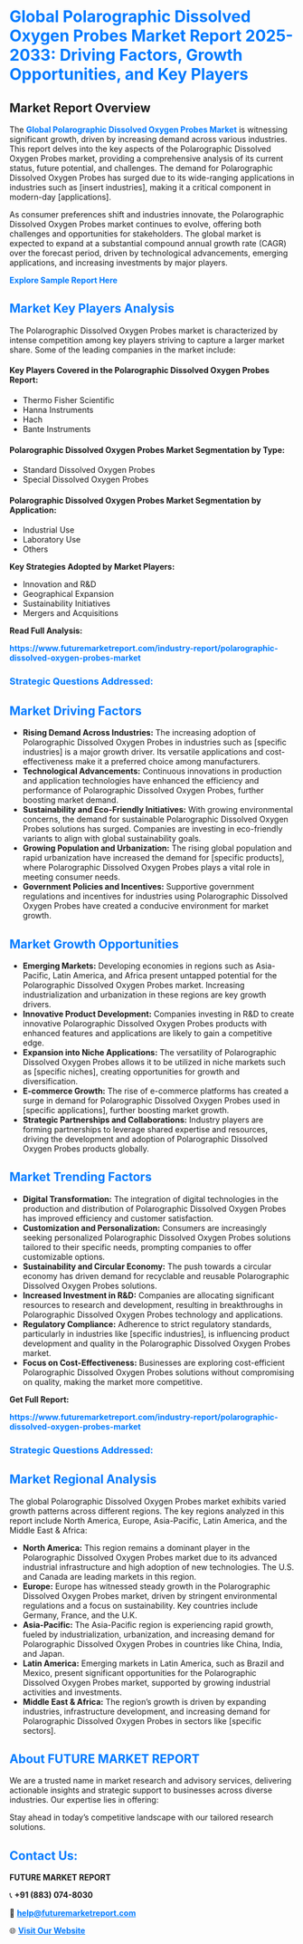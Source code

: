 <h1 style="color: #007BFF;">Global Polarographic Dissolved Oxygen Probes Market Report 2025-2033: Driving Factors, Growth Opportunities, and Key Players</h1>

<section id="overview">
<h2>Market Report Overview</h2>
<p>The <a href="https://www.futuremarketreport.com/industry-report/polarographic-dissolved-oxygen-probes-market" style="color: #007BFF; text-decoration: none;"><strong>Global Polarographic Dissolved Oxygen Probes Market</strong></a> is witnessing significant growth, driven by increasing demand across various industries. This report delves into the key aspects of the Polarographic Dissolved Oxygen Probes market, providing a comprehensive analysis of its current status, future potential, and challenges. The demand for Polarographic Dissolved Oxygen Probes has surged due to its wide-ranging applications in industries such as [insert industries], making it a critical component in modern-day [applications].</p>
<p>As consumer preferences shift and industries innovate, the Polarographic Dissolved Oxygen Probes market continues to evolve, offering both challenges and opportunities for stakeholders. The global market is expected to expand at a substantial compound annual growth rate (CAGR) over the forecast period, driven by technological advancements, emerging applications, and increasing investments by major players.</p>
</section>

<section id="overview">
<p><a href="https://www.futuremarketreport.com/request-sample/reportId=29438" style="color: #007BFF; text-decoration: none;"><strong>Explore Sample Report Here</strong></a></p>
</section>

<section id="key-players">
<h2 style="color: #007BFF;">Market Key Players Analysis</h2>
<p>The Polarographic Dissolved Oxygen Probes market is characterized by intense competition among key players striving to capture a larger market share. Some of the leading companies in the market include:</p>
<h4>Key Players Covered in the Polarographic Dissolved Oxygen Probes Report:</h4>
<ul><li>Thermo Fisher Scientific</li><li>Hanna Instruments</li><li>Hach</li><li>Bante Instruments</li></ul>
<h4>Polarographic Dissolved Oxygen Probes Market Segmentation by Type:</h4>
<ul><li>Standard Dissolved Oxygen Probes</li><li>Special Dissolved Oxygen Probes</li></ul>

<h4>Polarographic Dissolved Oxygen Probes Market Segmentation by Application:</h4>
<ul><li>Industrial Use</li><li>Laboratory Use</li><li>Others</li></ul>
<p><strong>Key Strategies Adopted by Market Players:</strong></p>
<ul>
<li>Innovation and R&D</li>
<li>Geographical Expansion</li>
<li>Sustainability Initiatives</li>
<li>Mergers and Acquisitions</li>
</ul>
</section>

<section>
<p><strong>Read Full Analysis: </strong></p><a href="https://www.futuremarketreport.com/industry-report/polarographic-dissolved-oxygen-probes-market" style="color: #007BFF; text-decoration: none;"><strong>https://www.futuremarketreport.com/industry-report/polarographic-dissolved-oxygen-probes-market</strong></a>
<h3 style="color: #007BFF;">Strategic Questions Addressed:</h3>
</section>

<section id="driving-factors">
<h2 style="color: #007BFF;">Market Driving Factors</h2>
<ul>
<li><strong>Rising Demand Across Industries:</strong> The increasing adoption of Polarographic Dissolved Oxygen Probes in industries such as [specific industries] is a major growth driver. Its versatile applications and cost-effectiveness make it a preferred choice among manufacturers.</li>
<li><strong>Technological Advancements:</strong> Continuous innovations in production and application technologies have enhanced the efficiency and performance of Polarographic Dissolved Oxygen Probes, further boosting market demand.</li>
<li><strong>Sustainability and Eco-Friendly Initiatives:</strong> With growing environmental concerns, the demand for sustainable Polarographic Dissolved Oxygen Probes solutions has surged. Companies are investing in eco-friendly variants to align with global sustainability goals.</li>
<li><strong>Growing Population and Urbanization:</strong> The rising global population and rapid urbanization have increased the demand for [specific products], where Polarographic Dissolved Oxygen Probes plays a vital role in meeting consumer needs.</li>
<li><strong>Government Policies and Incentives:</strong> Supportive government regulations and incentives for industries using Polarographic Dissolved Oxygen Probes have created a conducive environment for market growth.</li>
</ul>
</section>

<section id="growth-opportunities">
<h2 style="color: #007BFF;">Market Growth Opportunities</h2>
<ul>
<li><strong>Emerging Markets:</strong> Developing economies in regions such as Asia-Pacific, Latin America, and Africa present untapped potential for the Polarographic Dissolved Oxygen Probes market. Increasing industrialization and urbanization in these regions are key growth drivers.</li>
<li><strong>Innovative Product Development:</strong> Companies investing in R&D to create innovative Polarographic Dissolved Oxygen Probes products with enhanced features and applications are likely to gain a competitive edge.</li>
<li><strong>Expansion into Niche Applications:</strong> The versatility of Polarographic Dissolved Oxygen Probes allows it to be utilized in niche markets such as [specific niches], creating opportunities for growth and diversification.</li>
<li><strong>E-commerce Growth:</strong> The rise of e-commerce platforms has created a surge in demand for Polarographic Dissolved Oxygen Probes used in [specific applications], further boosting market growth.</li>
<li><strong>Strategic Partnerships and Collaborations:</strong> Industry players are forming partnerships to leverage shared expertise and resources, driving the development and adoption of Polarographic Dissolved Oxygen Probes products globally.</li>
</ul>
</section>

<section id="trending-factors">
<h2 style="color: #007BFF;">Market Trending Factors</h2>
<ul>
<li><strong>Digital Transformation:</strong> The integration of digital technologies in the production and distribution of Polarographic Dissolved Oxygen Probes has improved efficiency and customer satisfaction.</li>
<li><strong>Customization and Personalization:</strong> Consumers are increasingly seeking personalized Polarographic Dissolved Oxygen Probes solutions tailored to their specific needs, prompting companies to offer customizable options.</li>
<li><strong>Sustainability and Circular Economy:</strong> The push towards a circular economy has driven demand for recyclable and reusable Polarographic Dissolved Oxygen Probes solutions.</li>
<li><strong>Increased Investment in R&D:</strong> Companies are allocating significant resources to research and development, resulting in breakthroughs in Polarographic Dissolved Oxygen Probes technology and applications.</li>
<li><strong>Regulatory Compliance:</strong> Adherence to strict regulatory standards, particularly in industries like [specific industries], is influencing product development and quality in the Polarographic Dissolved Oxygen Probes market.</li>
<li><strong>Focus on Cost-Effectiveness:</strong> Businesses are exploring cost-efficient Polarographic Dissolved Oxygen Probes solutions without compromising on quality, making the market more competitive.</li>
</ul>
</section>

<section>
<p><strong>Get Full Report: </strong></p><a href="https://www.futuremarketreport.com/industry-report/polarographic-dissolved-oxygen-probes-market" style="color: #007BFF; text-decoration: none;"><strong>https://www.futuremarketreport.com/industry-report/polarographic-dissolved-oxygen-probes-market</strong></a>
<h3 style="color: #007BFF;">Strategic Questions Addressed:</h3>
</section>


<section id="regional-analysis">
<h2 style="color: #007BFF;">Market Regional Analysis</h2>
<p>The global Polarographic Dissolved Oxygen Probes market exhibits varied growth patterns across different regions. The key regions analyzed in this report include North America, Europe, Asia-Pacific, Latin America, and the Middle East & Africa:</p>
<ul>
<li><strong>North America:</strong> This region remains a dominant player in the Polarographic Dissolved Oxygen Probes market due to its advanced industrial infrastructure and high adoption of new technologies. The U.S. and Canada are leading markets in this region.</li>
<li><strong>Europe:</strong> Europe has witnessed steady growth in the Polarographic Dissolved Oxygen Probes market, driven by stringent environmental regulations and a focus on sustainability. Key countries include Germany, France, and the U.K.</li>
<li><strong>Asia-Pacific:</strong> The Asia-Pacific region is experiencing rapid growth, fueled by industrialization, urbanization, and increasing demand for Polarographic Dissolved Oxygen Probes in countries like China, India, and Japan.</li>
<li><strong>Latin America:</strong> Emerging markets in Latin America, such as Brazil and Mexico, present significant opportunities for the Polarographic Dissolved Oxygen Probes market, supported by growing industrial activities and investments.</li>
<li><strong>Middle East & Africa:</strong> The region’s growth is driven by expanding industries, infrastructure development, and increasing demand for Polarographic Dissolved Oxygen Probes in sectors like [specific sectors].</li>
</ul>
</section>

<footer>
<h2 style="color: #007BFF;">About FUTURE MARKET REPORT</h2>
<p>We are a trusted name in market research and advisory services, delivering actionable insights and strategic support to businesses across diverse industries. Our expertise lies in offering:</p>

<p>Stay ahead in today’s competitive landscape with our tailored research solutions.</p>

<h2 style="color: #007BFF;">Contact Us:</h2>
<p><strong>FUTURE MARKET REPORT</strong></p>
<p>📞 <strong>+91 (883) 074-8030</strong></p>
<p>📧 <strong><a href="mailto:help@futuremarketreport.com" style="color: #007BFF;">help@futuremarketreport.com</a></strong></p>
<p>🌐 <strong><a href="https://www.futuremarketreport.com/" style="color: #007BFF;">Visit Our Website</a></strong></p>
</footer>